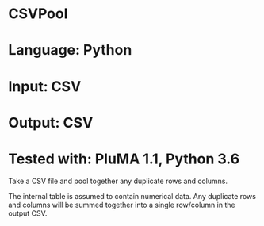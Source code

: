 # CSVPool
# Language: Python
# Input: CSV
# Output: CSV
# Tested with: PluMA 1.1, Python 3.6

Take a CSV file and pool together any duplicate rows and columns.

The internal table is assumed to contain numerical data.
Any duplicate rows and columns will be summed together into a single row/column in the output CSV.

